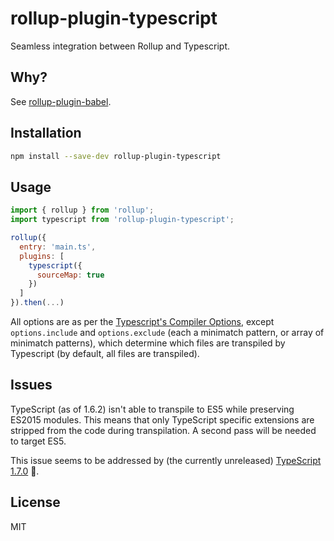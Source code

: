 # rollup-plugin-typescript

Seamless integration between Rollup and Typescript.

## Why?
See [rollup-plugin-babel](https://github.com/rollup/rollup-plugin-babel).

## Installation

```bash
npm install --save-dev rollup-plugin-typescript
```

## Usage

```js
import { rollup } from 'rollup';
import typescript from 'rollup-plugin-typescript';

rollup({
  entry: 'main.ts',
  plugins: [
    typescript({
      sourceMap: true
    })
  ]
}).then(...)
```
All options are as per the [Typescript's Compiler Options](https://github.com/Microsoft/TypeScript/wiki/Compiler-Options), except `options.include` and `options.exclude` (each a minimatch pattern, or array of minimatch patterns), which determine which files are transpiled by Typescript (by default, all files are transpiled).

## Issues

TypeScript (as of 1.6.2) isn't able to transpile to ES5 while preserving ES2015 modules. This means that only TypeScript specific extensions are stripped from the code during transpilation. A second pass will be needed to target ES5.

This issue seems to be addressed by (the currently unreleased) [TypeScript 1.7.0](https://github.com/Microsoft/TypeScript/wiki/Roadmap#17) :tada:.

## License

MIT
